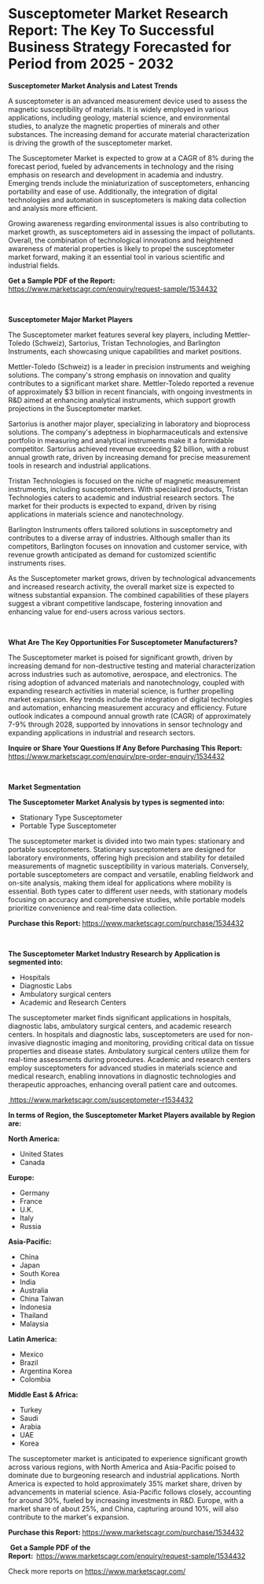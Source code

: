 <p><h1>Susceptometer Market Research Report: The Key To Successful Business Strategy Forecasted for Period from 2025 - 2032</h1></p><p><strong>Susceptometer Market Analysis and Latest Trends</strong></p>
<p><p>A susceptometer is an advanced measurement device used to assess the magnetic susceptibility of materials. It is widely employed in various applications, including geology, material science, and environmental studies, to analyze the magnetic properties of minerals and other substances. The increasing demand for accurate material characterization is driving the growth of the susceptometer market.</p><p>The Susceptometer Market is expected to grow at a CAGR of 8% during the forecast period, fueled by advancements in technology and the rising emphasis on research and development in academia and industry. Emerging trends include the miniaturization of susceptometers, enhancing portability and ease of use. Additionally, the integration of digital technologies and automation in susceptometers is making data collection and analysis more efficient. </p><p>Growing awareness regarding environmental issues is also contributing to market growth, as susceptometers aid in assessing the impact of pollutants. Overall, the combination of technological innovations and heightened awareness of material properties is likely to propel the susceptometer market forward, making it an essential tool in various scientific and industrial fields.</p></p>
<p><strong>Get a Sample PDF of the Report:&nbsp;</strong> <a href="https://www.marketscagr.com/enquiry/request-sample/1534432?utm_campaign=2754&utm_medium=2&utm_source=Github&utm_content=ia&utm_term=03032025&utm_id=susceptometer">https://www.marketscagr.com/enquiry/request-sample/1534432</a></p>
<p>&nbsp;</p>
<p><strong>Susceptometer Major Market Players</strong></p>
<p><p>The Susceptometer market features several key players, including Mettler-Toledo (Schweiz), Sartorius, Tristan Technologies, and Barlington Instruments, each showcasing unique capabilities and market positions.</p><p>Mettler-Toledo (Schweiz) is a leader in precision instruments and weighing solutions. The company's strong emphasis on innovation and quality contributes to a significant market share. Mettler-Toledo reported a revenue of approximately $3 billion in recent financials, with ongoing investments in R&D aimed at enhancing analytical instruments, which support growth projections in the Susceptometer market.</p><p>Sartorius is another major player, specializing in laboratory and bioprocess solutions. The company's adeptness in biopharmaceuticals and extensive portfolio in measuring and analytical instruments make it a formidable competitor. Sartorius achieved revenue exceeding $2 billion, with a robust annual growth rate, driven by increasing demand for precise measurement tools in research and industrial applications.</p><p>Tristan Technologies is focused on the niche of magnetic measurement instruments, including susceptometers. With specialized products, Tristan Technologies caters to academic and industrial research sectors. The market for their products is expected to expand, driven by rising applications in materials science and nanotechnology.</p><p>Barlington Instruments offers tailored solutions in susceptometry and contributes to a diverse array of industries. Although smaller than its competitors, Barlington focuses on innovation and customer service, with revenue growth anticipated as demand for customized scientific instruments rises.</p><p>As the Susceptometer market grows, driven by technological advancements and increased research activity, the overall market size is expected to witness substantial expansion. The combined capabilities of these players suggest a vibrant competitive landscape, fostering innovation and enhancing value for end-users across various sectors.</p></p>
<p>&nbsp;</p>
<p><strong>What Are The Key Opportunities For Susceptometer Manufacturers?</strong></p>
<p><p>The Susceptometer market is poised for significant growth, driven by increasing demand for non-destructive testing and material characterization across industries such as automotive, aerospace, and electronics. The rising adoption of advanced materials and nanotechnology, coupled with expanding research activities in material science, is further propelling market expansion. Key trends include the integration of digital technologies and automation, enhancing measurement accuracy and efficiency. Future outlook indicates a compound annual growth rate (CAGR) of approximately 7-9% through 2028, supported by innovations in sensor technology and expanding applications in industrial and research sectors.</p></p>
<p><strong>Inquire or Share Your Questions If Any Before Purchasing This Report:</strong> <a href="https://www.marketscagr.com/enquiry/pre-order-enquiry/1534432?utm_campaign=2754&utm_medium=2&utm_source=Github&utm_content=ia&utm_term=03032025&utm_id=susceptometer">https://www.marketscagr.com/enquiry/pre-order-enquiry/1534432</a></p>
<p>&nbsp;</p>
<p><strong>Market Segmentation</strong></p>
<p><strong>The Susceptometer Market Analysis by types is segmented into:</strong></p>
<p><ul><li>Stationary Type Susceptometer</li><li>Portable Type Susceptometer</li></ul></p>
<p><p>The susceptometer market is divided into two main types: stationary and portable susceptometers. Stationary susceptometers are designed for laboratory environments, offering high precision and stability for detailed measurements of magnetic susceptibility in various materials. Conversely, portable susceptometers are compact and versatile, enabling fieldwork and on-site analysis, making them ideal for applications where mobility is essential. Both types cater to different user needs, with stationary models focusing on accuracy and comprehensive studies, while portable models prioritize convenience and real-time data collection.</p></p>
<p><strong>Purchase this Report:&nbsp;</strong><a href="https://www.marketscagr.com/purchase/1534432?utm_campaign=2754&utm_medium=2&utm_source=Github&utm_content=ia&utm_term=03032025&utm_id=susceptometer">https://www.marketscagr.com/purchase/1534432</a></p>
<p>&nbsp;</p>
<p><strong>The Susceptometer Market Industry Research by Application is segmented into:</strong></p>
<p><ul><li>Hospitals</li><li>Diagnostic Labs</li><li>Ambulatory surgical centers</li><li>Academic and Research Centers</li></ul></p>
<p><p>The susceptometer market finds significant applications in hospitals, diagnostic labs, ambulatory surgical centers, and academic research centers. In hospitals and diagnostic labs, susceptometers are used for non-invasive diagnostic imaging and monitoring, providing critical data on tissue properties and disease states. Ambulatory surgical centers utilize them for real-time assessments during procedures. Academic and research centers employ susceptometers for advanced studies in materials science and medical research, enabling innovations in diagnostic technologies and therapeutic approaches, enhancing overall patient care and outcomes.</p></p>
<p><a href="https://www.marketscagr.com/susceptometer-r1534432?utm_campaign=2754&utm_medium=2&utm_source=Github&utm_content=ia&utm_term=03032025&utm_id=susceptometer">&nbsp;https://www.marketscagr.com/susceptometer-r1534432</a></p>
<p><strong>In terms of Region, the Susceptometer Market Players available by Region are:</strong></p>
<p>
    <p> <strong> North America: </strong>
        <ul>
            <li>United States</li>
            <li>Canada</li>
        </ul>
        </p> 
    <p> <strong> Europe: </strong>
        <ul>
            <li>Germany</li>
            <li>France</li>
            <li>U.K.</li>
            <li>Italy</li>
            <li>Russia</li>
        </ul>
        </p> 
    <p> <strong> Asia-Pacific: </strong>
        <ul>
            <li>China</li>
            <li>Japan</li>
            <li>South Korea</li>
            <li>India</li>
            <li>Australia</li>
            <li>China Taiwan</li>
            <li>Indonesia</li>
            <li>Thailand</li>
            <li>Malaysia</li>
        </ul>
        </p> 
    <p> <strong> Latin America: </strong>
        <ul>
            <li>Mexico</li>
            <li>Brazil</li>
            <li>Argentina Korea</li>
            <li>Colombia</li>
        </ul>
        </p> 
    <p> <strong> Middle East & Africa: </strong>
        <ul>
            <li>Turkey</li>
            <li>Saudi</li>
            <li>Arabia</li>
            <li>UAE</li>
            <li>Korea</li>
        </ul>
    </p>
    </p>
<p><p>The susceptometer market is anticipated to experience significant growth across various regions, with North America and Asia-Pacific poised to dominate due to burgeoning research and industrial applications. North America is expected to hold approximately 35% market share, driven by advancements in material science. Asia-Pacific follows closely, accounting for around 30%, fueled by increasing investments in R&D. Europe, with a market share of about 25%, and China, capturing around 10%, will also contribute to the market's expansion.</p></p>
<p><strong>Purchase this Report: </strong><a href="https://www.marketscagr.com/purchase/1534432?utm_campaign=2754&utm_medium=2&utm_source=Github&utm_content=ia&utm_term=03032025&utm_id=susceptometer">https://www.marketscagr.com/purchase/1534432</a></p>
<p>&nbsp;<strong>Get a Sample PDF of the Report:&nbsp;&nbsp;</strong><a href="https://www.marketscagr.com/enquiry/request-sample/1534432?utm_campaign=2754&utm_medium=2&utm_source=Github&utm_content=ia&utm_term=03032025&utm_id=susceptometer">https://www.marketscagr.com/enquiry/request-sample/1534432</a></p>
<p><strong></strong></p>
<p>Check more reports on <a href="https://www.marketscagr.com/?utm_campaign=2754&utm_medium=2&utm_source=Github&utm_content=ia&utm_term=03032025&utm_id=susceptometer">https://www.marketscagr.com/</a></p>